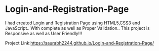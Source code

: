 # Login-and-Registration-Page
I had created Login and Registration Page using HTML5,CSS3 and JavaScript..
With complete as well as Proper Validation..
This project is Responsive as well as User Friendly!!!

Project Link:https://saurabh2244.github.io/Login-and-Registration-Page/
